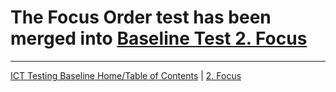 # The Focus Order test has been merged into [Baseline Test 2. Focus](../02FocusVisible)

----------------------------------------
[ICT Testing Baseline Home/Table of Contents](../) | [2. Focus](../02FocusVisible)

